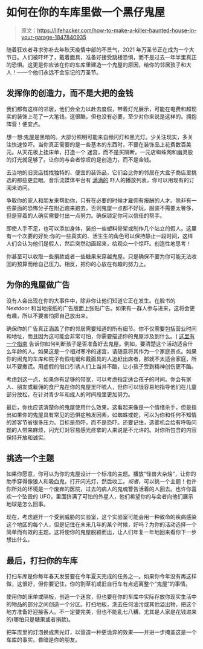 # 如何在你的车库里做一个黑仔鬼屋

> 原文：<https://lifehacker.com/how-to-make-a-killer-haunted-house-in-your-garage-1847840935>

随着狂欢者寻求弥补去年秋天疫情中部的不景气，2021 年万圣节正在成为一个大节日。人们被吓坏了，戴着面具，准备好接受跳楼恐惧，而不是过去一年半里真正的恐惧。这更是你应该在你的车库里建造一个鬼屋的原因，给你的邻居孩子和大人！—一个他们永远不会忘记的万圣节。



## **发挥你的创造力，而不是大把的金钱**

我们都有这样的邻居，他们会全力以赴去度假，带着灯光展示，可能在电费和超现实的装饰上花了一大笔钱。这很酷，但也没有必要，至少对你来说是这样的。拥抱阵营！便宜点。

想一想:鬼屋是黑暗的。大部分照明可能来自频闪灯和黑光灯。少关注现实，多关注快速惊吓。当你真正需要的是一些基本的东西时，不要在装饰品上花费数百美元。从天花板上挂床单，打造一个 迷宫，而不是买隔断。一元店蜘蛛网和幽灵般的灯光就足够了。让你的与会者惊叹的是创造力，而不是金钱。

去当地的旧货店找找独特的、便宜的装饰品，它们会比你的邻居在大盒子商店里挑选的那些更显眼。音乐流媒体平台有 [满满的](https://open.spotify.com/playlist/5DL70n4PEIpDUYz0o4NhJS?si=14b795fec0114883) 吓人的播放列表，你可以用现有的订阅来访问。

争取你的家人和朋友来帮助你，只有在必要的时候才雇佣有报酬的人才。除非有一些蒙面的恐怖分子在附近跑来跑去，否则鬼屋一点都不好玩。服装不需要太奢侈，但是穿着的人确实需要付出一点努力。确保锁定你可以信任的帮手。

即使人手不足，也可以添加身体，装扮一些塑料骨架或制作几个站立的假人。这里有一个次要的好处:你的一些真实的、活生生的角色可以保持静止一段时间，这样人们会认为他们是假人，然后突然动画起来，给观众一个惊吓。创造性地思考！

你甚至可以收取一些捐款或者一些糖果来穿越鬼屋。只是确保不要为你可能无法收回的预算而给自己压力。相反，把你的心放在有趣的努力上。

## **为你的鬼屋做广告**

没有人会出现在你的大事件中，除非你让他们知道它正在发生。在脸书的 Nextdoor 和当地报纸的广告版面上张贴广告。如果有一群人参与进来，这将会更有趣，所以不要害怕把自己放出来。

确保你的广告真正涵盖了你的邻居需要知道的所有细节。你不仅需要包括营业时间和地址，而且因为这可能会非常可怕，你需要描述你的鬼屋涉及到什么。( [这里有一个指南](https://lifehacker.com/how-to-tell-if-your-kid-is-old-enough-for-a-haunted-hou-1847806388) 告诉你如何判断孩子是否准备好去鬼屋。例如，要清楚这个活动适合什么年龄的人。如果这是一个相对寒冷的迷宫，请随意将其作为一个家庭景点。如果你的闹鬼的车库和院子有假电锯和戴面具的人追赶出席者，那就不太适合家庭，所以不要撒谎。用虚假的借口引诱人们上当并不酷，让小孩子受到精神创伤更不酷。

考虑到这一点，如果你有足够的带宽，可以考虑指定适合孩子的时间。你会有家人、朋友或雇佣的食尸鬼在你的鬼屋里吓唬人，但你可以很容易地指导他们在儿童部分放松，在针对青少年和成人的时间段里更加努力。

最后，你也应该清楚你的鬼屋使用什么效果。这看起来像是一个情绪杀手，但是指出如果你的鬼屋具有常见的恐惧症触发因素，如蜘蛛或蛇，可以为你和任何不知情的游客节省很多压力。目标是恐吓，而不是恐吓。还要记住，造雾机会给有呼吸问题的人带来麻烦，闪光灯对容易感光痉挛的人来说是不允许的。对你所包含的内容保持开放和诚实。

## **挑选一个主题**

如果你愿意，你可以为你的鬼屋设计一个标准的主题。播放“怪兽大杂烩”，让你的助手穿得像狼人和吸血鬼，打开闪光灯，然后收工。*或者*，可以挑一个主题！也许你所处的环境是一个废弃的医院，过去的病人的鬼魂警告活着的人回去。也许你喜欢一个坠毁的 UFO，里面挤满了可怕的外星人，他们希望你的与会者向他们展示地球是怎么回事。

现在，考虑避开一个受到威胁的实验室，这个实验室可能会用一种致命的疾病感染这个地区的每个人，但是记住在未来几年的某个时候，好吗？为你的活动选择一个简单而有效的主题。这将使你的鬼屋脱颖而出，让人们年复一年地回来看你下一步想出什么。

## **最后，打扫你的车库**

打扫车库是你每年春天发誓要在今年夏天完成的任务之一。如果你今年没有再这样做，这很好，但你要记住，你的割草机或旧自行车有点远离整个“鬼屋”的事情。

使用你的床单或隔板，创造一个迷宫，但也要在你的车库中实际存放你现实生活中的物品的部分之间创造一个分区。打扫地板，洗去任何油污或其他溢出物，把这个地方准备好迎接客人。不一定要完美，但也不能乱七八糟，尤其是人家是花钱进来的(哪怕只是糖果或者捐款)。

把车库里的灯泡换成黑光灯，以营造一种更诡异的效果——并进一步掩盖这是一个车库的事实。昏暗是你的朋友。